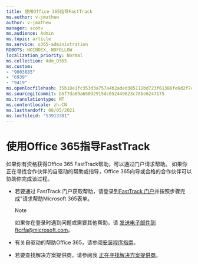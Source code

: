 ```yaml
---
title: 使用Office 365指导FastTrack
ms.author: v-jmathew
author: v-jmathew
manager: scotv
ms.audience: Admin
ms.topic: article
ms.service: o365-administration
ROBOTS: NOINDEX, NOFOLLOW
localization_priority: Normal
ms.collection: Adm_O365
ms.custom:
- "9003885"
- "6939"
- "9419"
ms.openlocfilehash: 35b18e1fc353d3a757a4b2aded385111bd723f61386fe6d2f7c1315536cc30af
ms.sourcegitcommit: b5f7da89a650d2915dc652449623c78be6247175
ms.translationtype: MT
ms.contentlocale: zh-CN
ms.lasthandoff: 08/05/2021
ms.locfileid: "53913381"
---
```

# <a name="guided-office-365-setup-process-with-fasttrack"></a>使用Office 365指导FastTrack

如果你有资格获得Office 365 FastTrack帮助，可以通过门户请求帮助。 如果你正在寻找合作伙伴的自驱动的帮助或指导，Office 365向导或合格的合作伙伴可以协助你完成该过程。

- 若要通过 FastTrack 门户获取帮助，请登录到[FastTrack 门户](https://go.microsoft.com/fwlink/?linkid=2125443)并按照步骤完成"请求帮助Microsoft 365表单。

    > [!NOTE]
    > 如果你在登录时遇到问题或需要其他帮助，请 [发送电子邮件到](mailto:ftcrfa@microsoft.com)ftcrfa@microsoft.com。

- 有关自驱动的帮助Office 365，请参阅[安装程序指南](https://go.microsoft.com/fwlink/?linkid=2125827)。
- 若要查找解决方案提供商，请参阅我 [正在寻找解决方案提供商](https://go.microsoft.com/fwlink/?linkid=2125918)。